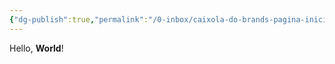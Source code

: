 ```yaml
---
{"dg-publish":true,"permalink":"/0-inbox/caixola-do-brands-pagina-inicial/","tags":["gardenEntry"],"created":"2025-06-21T15:46:47.115-03:00","updated":"2025-06-21T15:48:08.275-03:00"}
---
```


Hello, **World**!
